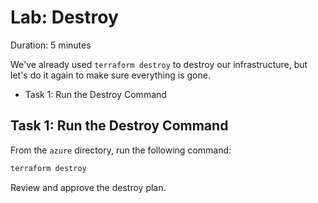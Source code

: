 # Lab: Destroy

Duration: 5 minutes

We've already used `terraform destroy` to destroy our infrastructure, but let's do it again to make sure everything is gone.

- Task 1: Run the Destroy Command

## Task 1: Run the Destroy Command

From the `azure` directory, run the following command:

```bash
terraform destroy
```

Review and approve the destroy plan.
